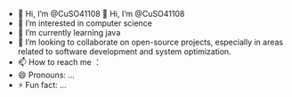 - 👋 Hi, I’m @CuSO41108 👋 Hi, I’m @CuSO41108
- 👀 I’m interested in computer science
- 🌱 I’m currently learning java
- 💞️ I’m looking to collaborate on open-source projects, especially in areas related to software development and system optimization. 
- 📫 How to reach me ：
- 😄 Pronouns: ...
- ⚡ Fun fact: ...

<!---
CuSO41108/CuSO41108 is a ✨ special ✨ repository because its `README.md` (this file) appears on your GitHub profile.
You can click the Preview link to take a look at your changes.
--->
